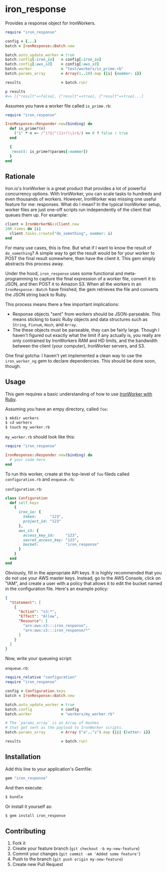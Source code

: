 # iron_response

Provides a response object for IronWorkers.

```ruby
require "iron_response"

config = {...}
batch = IronResponse::Batch.new

batch.auto_update_worker = true
batch.config[:iron_io]   = config[:iron_io]
batch.config[:aws_s3]    = config[:aws_s3]
batch.worker             = "test/workers/is_prime.rb"
batch.params_array       = Array(1..10).map {|i| {number: i}}

results                  = batch.run!

p results
#=> [{"result"=>false}, {"result"=>true}, {"result"=>true}...]
```

Assumes you have a worker file called `is_prime.rb`:
```ruby
require "iron_response"

IronResponse::Responder.new(binding) do
  def is_prime?(n)
    ("1" * n =~ /^1?$|^(11+?)\1+$/) == 0 ? false : true
  end

  {
   result: is_prime?(params[:number])
  }
end
```

## Rationale

Iron.io's IronWorker is a great product that provides a lot of powerful concurrency options. With IronWorker, you can scale tasks to hundreds and even thousands of workers. However, IronWorker was missing one useful feature for me: responses. What do I mean? In the typical IronWorker setup, worker files are just one-off scripts run independently of the client that queues them up. For example:

```ruby
client = IronWorkerNG::Client.new
100.times do |i|
  client.tasks.create("do_something", number: i)
end
```

For many use cases, this is fine. But what if I want to know the result of `do_something`? A simple way to get the result would be for your worker to POST the final result somewhere, then have the client it. This gem simply abstracts this process away.

Under the hood, `iron_response` uses some functional and meta-programming to capture the final expression of a worker file, convert it to JSON, and then POST it to Amazon S3. When all the workers in an `IronResponse::Batch` have finished, the gem retrieves the file and converts the JSON string back to Ruby.

This process means there a few important implications:

- Response objects "sent" from workers should be JSON-parseable. This means sticking to basic Ruby objects and data structures such as `String`, `Fixnum`, `Hash`, and `Array`.
- The these objects must be parseable, they can be fairly large. Though I haven't figured out exactly what the limit if any actually is, you really are only contrained by IronWorkers RAM and HD limits, and the bandwidth between the client (your computer), IronWorker servers, and S3. 

One final gotcha: I haven't yet implemented a clean way to use the `iron_worker_ng` gem to declare dependencies. This should be done soon, though.

## Usage

This gem requires a basic understanding of how to use [IronWorker with Ruby](https://github.com/iron-io/iron_worker_ruby_ng).

Assuming you have an empy directory, called `foo`:

```sh
$ mkdir workers
$ cd workers
$ touch my_worker.rb
```

`my_worker.rb` should look like this:

```ruby
require "iron_response"

IronResponse::Responder.new(binding) do
  # your code here
end
```

To run this worker, create at the top-level of `foo` fileds called `configuration.rb` and `enqueue.rb`:

`configuration.rb`:
```ruby
class Configuration
  def self.keys
    {
      iron_io: {
        token:      "123",
        project_id: "123"
      },
      aws_s3: {
        access_key_id:     "123",
        secret_access_key: "123",
        bucket:            "iron_response"
      }
    }
  end
end
```

Obviously, fill in the appropriate API keys. It is highly recommended that you do not use your AWS master keys. Instead, go to the AWS Console, click on "IAM", and create a user with a policy that allows it to edit the bucket named in the configuration file. Here's an example policy:

```json
{
  "Statement": [
    {
      "Action": "s3:*",
      "Effect": "Allow",
      "Resource": [
        "arn:aws:s3:::iron_response",
        "arn:aws:s3:::iron_response/*"
      ]
    }
  ]
}
```

Now, write your queueing script:

`enqueue.rb`:
```ruby
require_relative "configuration"
require "iron_response"

config = Configuration.keys
batch = IronResponse::Batch.new

batch.auto_update_worker = true
batch.config             = config
batch.worker             = "workers/my_worker.rb"

# The `params_array` is an Array of Hashes 
# that get sent as the payload to IronWorker scripts.
batch.params_array       = Array ("a".."z").map {|i| {letter: i}}

results                  = batch.run!
```

## Installation

Add this line to your application's Gemfile:

```ruby
gem "iron_response"
```

And then execute:

```sh
$ bundle
```

Or install it yourself as:

```sh
$ gem install iron_response
```

## Contributing

1. Fork it
2. Create your feature branch (`git checkout -b my-new-feature`)
3. Commit your changes (`git commit -am 'Added some feature'`)
4. Push to the branch (`git push origin my-new-feature`)
5. Create new Pull Request
